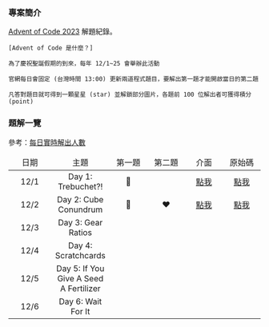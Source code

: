 ### 專案簡介

<a href="https://adventofcode.com/" target="_blank">Advent of Code 2023</a> 解題紀錄。

```
[Advent of Code 是什麼？]

為了慶祝聖誕假期的到來，每年 12/1~25 會舉辦此活動

官網每日會固定 (台灣時間 13:00) 更新兩道程式題目，要解出第一題才能開啟當日的第二題

凡答對題目就可得到一顆星星 (star) 並解鎖部分圖片，各題前 100 位解出者可獲得積分 (point)
```


### 題解一覽

參考：<a href="https://adventofcode.com/2023/stats" target="blank">每日實時解出人數</a>

<table style="table-layout: fixed">
    <thead>
        <td align="center" width="100vmax">日期</td>
        <td align="center">主題</td>
        <td align="center" width="100vmax">第一題</td>
        <td align="center" width="100vmax">第二題</td>
        <td align="center" width="100vmax">介面</td>
        <td align="center" width="100vmax">原始碼</td>
    </thead>
    <tr>
        <td align="center">12/1</td>
        <td align="center">Day 1: Trebuchet?!</td>
				<td align="center">💙</td>
				<td align="center"></td>
        <td align="center"><a href="https://htmlpreview.github.io/?https://github.com/Lynn19950915/Advent_of_Code/blob/main/Day%201.htm">點我</a></td>
        <td align="center"><a href="Day%201.htm">點我</a></td>
    </tr>
		<tr>
        <td align="center">12/2</td>
        <td align="center">Day 2: Cube Conundrum</td>
				<td align="center">💙</td>
				<td align="center">❤️</td>
        <td align="center"><a href="https://htmlpreview.github.io/?https://github.com/Lynn19950915/Advent_of_Code/blob/main/Day%202.htm">點我</a></td>
        <td align="center"><a href="Day%202.htm">點我</td>
    </tr>
		<tr>
        <td align="center">12/3</td>
        <td align="center">Day 3: Gear Ratios</td>
				<td align="center"></td>
				<td align="center"></td>
        <td align="center"></td>
        <td align="center"></td>
    </tr>
		<tr>
        <td align="center">12/4</td>
        <td align="center">Day 4: Scratchcards</td>
				<td align="center"></td>
				<td align="center"></td>
        <td align="center"></td>
        <td align="center"></td>
    </tr>
		<tr>
        <td align="center">12/5</td>
        <td align="center">Day 5: If You Give A Seed A Fertilizer</td>
				<td align="center"></td>
				<td align="center"></td>
        <td align="center"></td>
        <td align="center"></td>
    </tr>
		<tr>
        <td align="center">12/6</td>
        <td align="center">Day 6: Wait For It</td>
				<td align="center"></td>
				<td align="center"></td>
        <td align="center"></td>
        <td align="center"></td>
    </tr>
</table>

